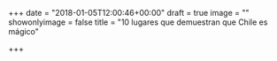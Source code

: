 +++
date = "2018-01-05T12:00:46+00:00"
draft = true
image = ""
showonlyimage = false
title = "10 lugares que demuestran que Chile es mágico"

+++
